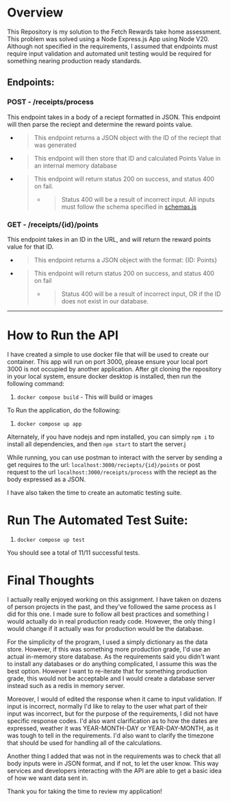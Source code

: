 # Overview

This Repository is my solution to the Fetch Rewards take home assessment. This problem was solved using a Node Express.js App using Node V20. Although not specified in the requirements, I assumed that endpoints must require input validation and automated unit testing would be required for something nearing production ready standards.

## Endpoints:

### POST - /receipts/process

This endpoint takes in a body of a reciept formatted in JSON. This endpoint will then parse the reciept and determine the reward points value.

-   > This endpoint returns a JSON object with the ID of the reciept that was generated
-   > This endpoint will then store that ID and calculated Points Value in an internal memory database
-   > This endpoint will return status 200 on success, and status 400 on fail.
    >
    > -   > Status 400 will be a result of incorrect input. All inputs must follow the schema specified in [schemas.js](./schemas.js)

### GET - /receipts/{id}/points

This endpoint takes in an ID in the URL, and will return the reward points value for that ID.

-   > This endpoint returns a JSON object with the format: {ID: Points}
-   > This endpoint will return status 200 on success, and status 400 on fail
    >
    > -   > Status 400 will be a result of incorrect input, OR if the ID does not exist in our database.

---

# How to Run the API

I have created a simple to use docker file that will be used to create our container. This app will run on port 3000, please ensure your local port 3000 is not occupied by another application. After git cloning the repository in your local system, ensure docker desktop is installed, then run the following command:

1. `docker compose build` - This will build or images

To Run the application, do the following:

1. `docker compose up app`

Alternately, if you have nodejs and npm installed, you can simply `npm i` to install all dependencies, and then `npm start` to start the server.j

While running, you can use postman to interact with the server by sending a get requires to the url: `localhost:3000/reciepts/{id}/points` or post request to the url `localhost:3000/receipts/process` with the reciept as the body expressed as a JSON.

I have also taken the time to create an automatic testing suite.

# Run The Automated Test Suite:

1. `docker compose up test`

You should see a total of 11/11 successful tests.

# Final Thoughts

I actually really enjoyed working on this assignment. I have taken on dozens of person projects in the past, and they've followed the same process as I did for this one. I made sure to follow all best practices and something I would actually do in real production ready code. However, the only thing I would change if it actually was for production would be the database.

For the simplicity of the program, I used a simply dictionary as the data store. However, if this was something more production grade, I'd use an actual in-memory store database. As the requirements said you didn't want to install any databases or do anything complicated, I assume this was the best option. However I want to re-iterate that for something production grade, this would not be acceptable and I would create a database server instead such as a redis in memory server.

Moreover, I would of edited the response when it came to input validation. If input is incorrect, normally I'd like to relay to the user what part of their input was incorrect, but for the purpose of the requirements, I did not have specific response codes. I'd also want clarification as to how the dates are expressed, weather it was YEAR-MONTH-DAY or YEAR-DAY-MONTH, as it was tough to tell in the requirements. I'd also want to clarify the timezone that should be used for handling all of the calculations.

Another thing I added that was not in the requirements was to check that all body inputs were in JSON format, and if not, to let the user know. This way services and developers interacting with the API are able to get a basic idea of how we want data sent in.

Thank you for taking the time to review my application!
